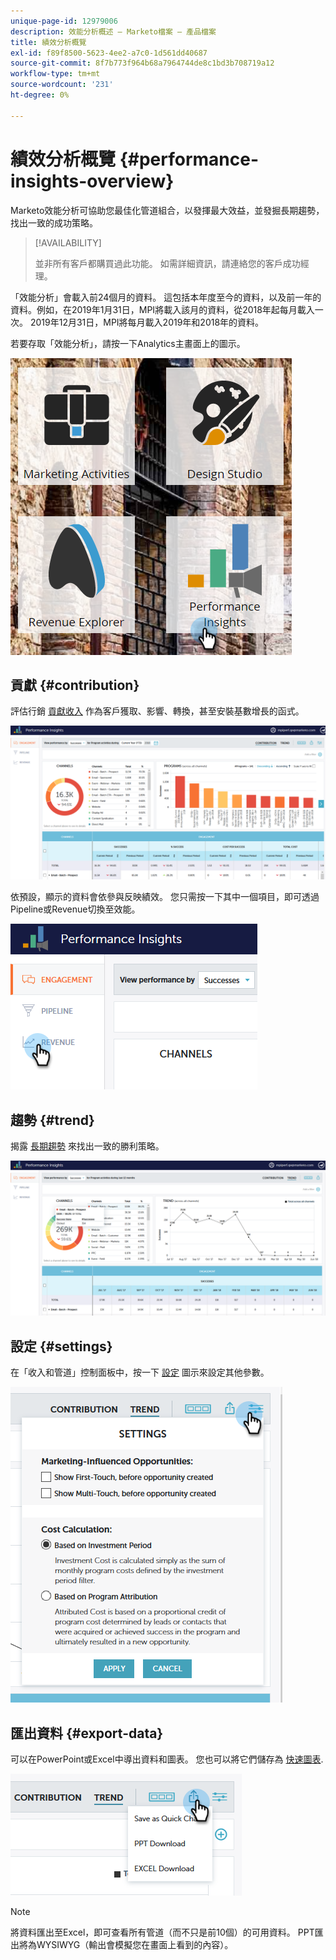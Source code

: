 ```yaml
---
unique-page-id: 12979006
description: 效能分析概述 — Marketo檔案 — 產品檔案
title: 績效分析概覽
exl-id: f89f8500-5623-4ee2-a7c0-1d561dd40687
source-git-commit: 8f7b773f964b68a7964744de8c1bd3b708719a12
workflow-type: tm+mt
source-wordcount: '231'
ht-degree: 0%

---
```


# 績效分析概覽 {#performance-insights-overview}

Marketo效能分析可協助您最佳化管道組合，以發揮最大效益，並發掘長期趨勢，找出一致的成功策略。

>[!AVAILABILITY]
>
>並非所有客戶都購買過此功能。 如需詳細資訊，請連絡您的客戶成功經理。

「效能分析」會載入前24個月的資料。 這包括本年度至今的資料，以及前一年的資料。例如，在2019年1月31日，MPI將載入該月的資料，從2018年起每月載入一次。 2019年12月31日，MPI將每月載入2019年和2018年的資料。

若要存取「效能分析」，請按一下Analytics主畫面上的圖示。

![](assets/one.png)

## 貢獻 {#contribution}

評估行銷 [貢獻收入](/help/marketo/product-docs/reporting/performance-insights/performance-insights-contribution-overview.md) 作為客戶獲取、影響、轉換，甚至安裝基數增長的函式。

![](assets/two.png)

依預設，顯示的資料會依參與反映績效。 您只需按一下其中一個項目，即可透過Pipeline或Revenue切換至效能。

![](assets/3.png)

## 趨勢 {#trend}

揭露 [長期趨勢](/help/marketo/product-docs/reporting/performance-insights/performance-insights-trend-overview.md) 來找出一致的勝利策略。

![](assets/4.png)

## 設定 {#settings}

在「收入和管道」控制面板中，按一下 [設定](/help/marketo/product-docs/reporting/performance-insights/performance-insights-settings.md) 圖示來設定其他參數。

![](assets/5.png)

## 匯出資料 {#export-data}

可以在PowerPoint或Excel中導出資料和圖表。 您也可以將它們儲存為 [快速圖表](/help/marketo/product-docs/reporting/performance-insights/performance-insights-quick-charts.md).

![](assets/6.png)

>[!NOTE]
>
>將資料匯出至Excel，即可查看所有管道（而不只是前10個）的可用資料。 PPT匯出將為WYSIWYG（輸出會模擬您在畫面上看到的內容）。
